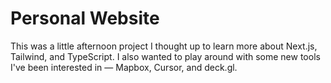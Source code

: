 # Personal Website

This was a little afternoon project I thought up to learn more about Next.js, Tailwind, and TypeScript. I also wanted to play around with some new tools I've been interested in — Mapbox, Cursor, and deck.gl.
